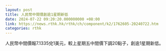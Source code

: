 ```yaml
---
layout: post
title: 人民幣中間價創逾1星期新低
date: 2024-07-22 09:20:20.000000000 +08:00
link: https://news.rthk.hk/rthk/ch/component/k2/1762605-20240722.htm
categories: rthk
---
```


人民幣中間價報7.1335兌1美元，較上星期五中間價下調20點子，創逾1星期新低。
